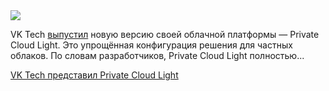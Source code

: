 <!--2025-06-29 14:07:06-->
<div class="yb">
  <div class="rss habr"><img src="https://habrastorage.org/getpro/habr/upload_files/5d9/240/3ac/5d92403acfc6bf2d37c4c93899adbcc2.png" /><p>VK Tech <a href="https://tech.vk.com/news/362/vk-tech-predstavil-private-cloud-light-alternativu-zarubezhnym-platformam-virtualizatsii" rel="noopener noreferrer nofollow">выпустил</a> новую версию своей облачной платформы — Private Cloud Light. Это упрощённая конфигурация решения для частных облаков. По словам разработчиков, Private Cloud Light полностью... <p class="titl"><a href="https://habr.com/ru/news/923118/?utm_source=habrahabr&utm_medium=rss&utm_campaign=923118">VK Tech представил Private Cloud Light</a></p></div>
</div>
